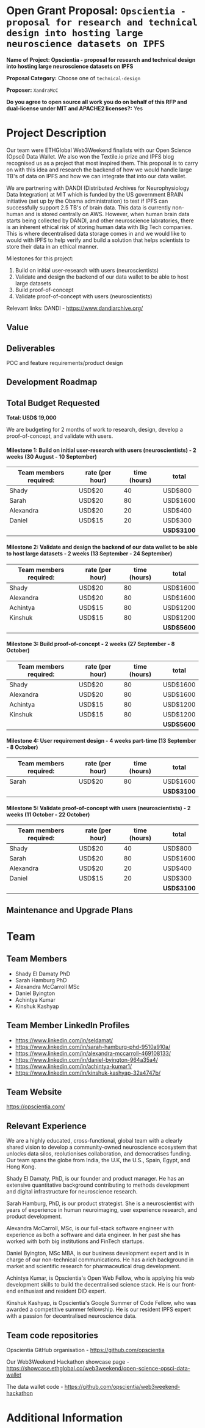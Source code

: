 
# Open Grant Proposal: `Opscientia - proposal for research and technical design into hosting large neuroscience datasets on IPFS`

**Name of Project: Opscientia - proposal for research and technical design into hosting large neuroscience datasets on IPFS**

**Proposal Category:** Choose one of `technical-design`

**Proposer:** `XandraMcC`

**Do you agree to open source all work you do on behalf of this RFP and dual-license under MIT and APACHE2 licenses?:** Yes

# Project Description

<!-- - Start with the need or problem you are trying to solve with this project.
- Describe why your solution is going to adequately solve this problem. -->

Our team were ETHGlobal Web3Weekend finalists with our Open Science (Opsci) Data Wallet. We also won the Textile.io prize and IPFS blog recognised us as a project that most inspired them. This proposal is to carry on with this idea and research the backend of how we would handle large TB's of data on IPFS and how we can integrate that into our data wallet.

We are partnering with DANDI (Distributed Archives for Neurophysiology Data Integration) at MIT which is funded by the US government BRAIN initiative (set up by the Obama administration) to test if IPFS can successfully support 2.5 TB's of brain data. This data is currently non-human and is stored centrally on AWS. However, when human brain data starts being collected by DANDI, and other neuroscience labratories, there is an inherent ethical risk of storing human data with Big Tech companies. This is where decentralised data storage comes in and we would like to would with IPFS to help verify and build a solution that helps scientists to store their data in an ethical manner.

Milestones for this project:
1. Build on initial user-research with users (neuroscientists)
2. Validate and design the backend of our data wallet to be able to host large datasets
3. Build proof-of-concept
4. Validate proof-of-concept with users (neuroscientists)

Relevant links:
DANDI - https://www.dandiarchive.org/

## Value

<!-- Please describe in more detail why this proposal is valuable for the Filecoin ecosystem. Answer the following questions:
- What are the benefits to getting this right?
- What are the risks if you don't get it right?
- What are the risks that will make executing on this project difficult?

This section should be 1-3 paragraphs long. -->

## Deliverables

<!-- Please describe in details what your final deliverable for this project will be. Include a specification of the project and what functionality the software will deliver when it is finished. -->

POC and feature requirements/product design

## Development Roadmap

<!-- Please break up your development work into a clear set of milestones. This section needs to be very detailed (will vary on the project, but aim for around 2 pages for this section).

For each milestone, please describe:
- The software functionality that we can expect after the completion of each milestone. This should be detailed enough that it can be used to ensure that the software meets the specification you outlined in the Deliverables.
- How many people will be working on each milestone and their roles
- The amount of funding required for each milestone
- How much time this milestone will take to achieve (using real dates) -->

## Total Budget Requested

**Total: USD$ 19,000**

We are budgeting for 2 months of work to research, design, develop a proof-of-concept, and validate with users.

#### Milestone 1: Build on initial user-research with users (neuroscientists) - 2 weeks (30 August - 10 September)
|Team members required: | rate (per hour) | time (hours) | total |
|-----------------------|-----------------|--------------|-------|
| Shady | USD$20 | 40 | USD$800 |
| Sarah | USD$20 | 80 | USD$1600 |
| Alexandra | USD$20 | 20 | USD$400 |
| Daniel | USD$15 | 20 | USD$300 |
| | | | **USD$3100** |

#### Milestone 2: Validate and design the backend of our data wallet to be able to host large datasets - 2 weeks (13 September - 24 September)
|Team members required: | rate (per hour) | time (hours) | total |
|-----------------------|-----------------|--------------|-------|
| Shady | USD$20 | 80 | USD$1600 |
| Alexandra | USD$20 | 80 | USD$1600 |
| Achintya | USD$15 | 80 | USD$1200 |
| Kinshuk | USD$15 | 80 | USD$1200 |
| | | | **USD$5600** |

#### Milestone 3: Build proof-of-concept - 2 weeks (27 September - 8 October)
|Team members required: | rate (per hour) | time (hours) | total |
|-----------------------|-----------------|--------------|-------|
| Shady | USD$20 | 80 | USD$1600 |
| Alexandra | USD$20 | 80 | USD$1600 |
| Achintya | USD$15 | 80 | USD$1200 |
| Kinshuk | USD$15 | 80 | USD$1200 |
|   |   |   | **USD$5600** |

#### Milestone 4: User requirement design - 4 weeks part-time (13 September - 8 October)
|Team members required: | rate (per hour) | time (hours) | total |
|-----------------------|-----------------|--------------|-------|
| Sarah | USD$20 | 80 | USD$1600 |
| | | | **USD$3100** |

#### Milestone 5: Validate proof-of-concept with users (neuroscientists) - 2 weeks (11 October - 22 October)
|Team members required: | rate (per hour) | time (hours) | total |
|-----------------------|-----------------|--------------|-------|
| Shady | USD$20 | 40 | USD$800 |
| Sarah | USD$20 | 80 | USD$1600 |
| Alexandra | USD$20 | 20 | USD$400 |
| Daniel | USD$15 | 20 | USD$300 |
| | | | **USD$3100** |

## Maintenance and Upgrade Plans

<!-- Specify your team's long-term plans to maintain this software and upgrade it over time. -->

# Team

## Team Members

- Shady El Damaty PhD
- Sarah Hamburg PhD
- Alexandra McCarroll MSc
- Daniel Byington
- Achintya Kumar
- Kinshuk Kashyap

## Team Member LinkedIn Profiles

- https://www.linkedin.com/in/seldamat/
- https://www.linkedin.com/in/sarah-hamburg-phd-9510a910a/
- https://www.linkedin.com/in/alexandra-mccarroll-469108133/
- https://www.linkedin.com/in/daniel-byington-964a35a4/
- https://www.linkedin.com/in/achintya-kumar1/
- https://www.linkedin.com/in/kinshuk-kashyap-32a4747b/

## Team Website

https://opscientia.com/

## Relevant Experience

We are a highly educated, cross-functional, global team with a clearly shared vision to develop a community-owned neuroscience ecosystem that unlocks data silos, reolutionises collaboration, and democratises funding. Our team spans the globe from India, the U.K, the U.S., Spain, Egypt, and Hong Kong.

Shady El Damaty, PhD, is our founder and product manager. He has an extensive quantitative background contributing to methods development and digital infrastructure for neuroscience research.

Sarah Hamburg, PhD, is our product strategist. She is a neuroscientist with years of experience in human neuroimaging, user experience research, and product development.

Alexandra McCarroll, MSc, is our full-stack software engineer with experience as both a software and data engineer. In her past she has worked with both big institutions and FinTech startups.

Daniel Byington, MSc MBA, is our business development expert and is in charge of our non-technical communications. He has a rich background in market and scientific research for pharmaceutical drug development.

Achintya Kumar, is Opscientia's Open Web Fellow, who is applying his web development skills to build the decentralised science stack. He is our front-end enthusiast and resident DID expert.

Kinshuk Kashyap, is Opscientia's Google Summer of Code Fellow, who was awarded a competitive summer fellowship. He is our resident IPFS expert with a passion for decentralised neuroscience data.

## Team code repositories
Opscientia GitHub organisation - https://github.com/opscientia

Our Web3Weekend Hackathon showcase page - https://showcase.ethglobal.co/web3weekend/open-science-opsci-data-wallet

The data wallet code - https://github.com/opscientia/web3weekend-hackathon

# Additional Information

<!-- Please include any additional information that you think would be useful in helping us to evaluate your proposal. -->